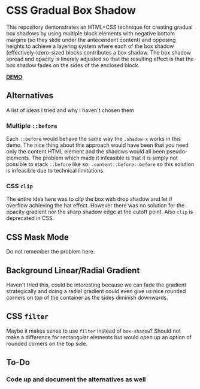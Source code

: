 # CSS Gradual Box Shadow

This repository demonstrates an HTML+CSS technique for creating gradual box shadows by using multiple block elements
with negative bottom margins (so they slide under the antecendent content) and opposing heights to achieve a layering
system where each of the box shadow (effectively-)zero-sized blocks contributes a box shadow. The box shadow spread
and opacity is lineraly adjusted so that the resulting effect is that the box shadow fades on the sides of the enclosed
block.

[**DEMO**](https://tomashubelbauer.github.io/css-gradual-box-shadow/)

## Alternatives

A list of ideas I tried and why I haven't chosen them

### Multiple `::before`

Each `::before` would behave the same way the `.shadow-x` works in this demo. The nice thing about this approach would
have been that you need only the content HTML element and the shadows would all been pseudo-elements. The problem which
made it infeasible is that it is simply not possible to stack `::before` like so: `.content::before::before` so this
solution is infeasible due to technical limitations.

### CSS `clip`

The entire idea here was to clip the box with drop shadow and let if overflow achieving the hat effect.
However there was no solution for the opacity gradient nor the sharp shadow edge at the cutoff point.
Also `clip` is deprecated in CSS.

## CSS Mask Mode

Do not remember the problem here.

## Background Linear/Radial Gradient

Haven't tried this, could be interesting because we can fade the gradient strategically and doing a radial gradient
could even give us nice rounded corners on top of the container as the sides diminish downwards.


## CSS `filter`

Maybe it makes sense to use `filter` instead of `box-shadow`?
Should not make a difference for rectangular elements but would open up an option of rounded corners on the top side.

## To-Do

### Code up and document the alternatives as well
